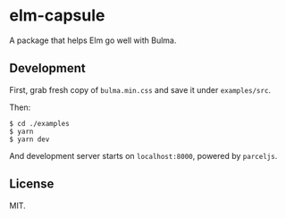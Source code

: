 elm-capsule
============

A package that helps Elm go well with Bulma.


## Development

First, grab fresh copy of `bulma.min.css` and save it under `examples/src`.

Then:

```
$ cd ./examples
$ yarn
$ yarn dev
```

And development server starts on `localhost:8000`, powered by `parceljs`.


## License

MIT.
